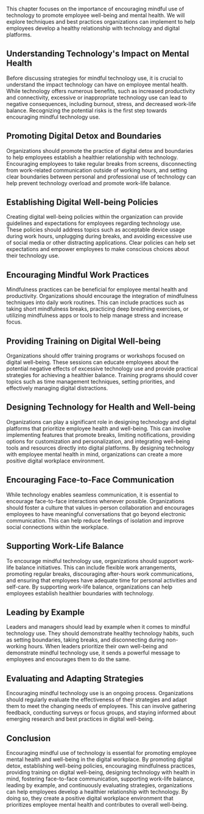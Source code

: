 
This chapter focuses on the importance of encouraging mindful use of technology to promote employee well-being and mental health. We will explore techniques and best practices organizations can implement to help employees develop a healthy relationship with technology and digital platforms.

## Understanding Technology's Impact on Mental Health

Before discussing strategies for mindful technology use, it is crucial to understand the impact technology can have on employee mental health. While technology offers numerous benefits, such as increased productivity and connectivity, excessive or inappropriate technology use can lead to negative consequences, including burnout, stress, and decreased work-life balance. Recognizing the potential risks is the first step towards encouraging mindful technology use.

## Promoting Digital Detox and Boundaries

Organizations should promote the practice of digital detox and boundaries to help employees establish a healthier relationship with technology. Encouraging employees to take regular breaks from screens, disconnecting from work-related communication outside of working hours, and setting clear boundaries between personal and professional use of technology can help prevent technology overload and promote work-life balance.

## Establishing Digital Well-being Policies

Creating digital well-being policies within the organization can provide guidelines and expectations for employees regarding technology use. These policies should address topics such as acceptable device usage during work hours, unplugging during breaks, and avoiding excessive use of social media or other distracting applications. Clear policies can help set expectations and empower employees to make conscious choices about their technology use.

## Encouraging Mindful Work Practices

Mindfulness practices can be beneficial for employee mental health and productivity. Organizations should encourage the integration of mindfulness techniques into daily work routines. This can include practices such as taking short mindfulness breaks, practicing deep breathing exercises, or utilizing mindfulness apps or tools to help manage stress and increase focus.

## Providing Training on Digital Well-being

Organizations should offer training programs or workshops focused on digital well-being. These sessions can educate employees about the potential negative effects of excessive technology use and provide practical strategies for achieving a healthier balance. Training programs should cover topics such as time management techniques, setting priorities, and effectively managing digital distractions.

## Designing Technology for Health and Well-being

Organizations can play a significant role in designing technology and digital platforms that prioritize employee health and well-being. This can involve implementing features that promote breaks, limiting notifications, providing options for customization and personalization, and integrating well-being tools and resources directly into digital platforms. By designing technology with employee mental health in mind, organizations can create a more positive digital workplace environment.

## Encouraging Face-to-Face Communication

While technology enables seamless communication, it is essential to encourage face-to-face interactions whenever possible. Organizations should foster a culture that values in-person collaboration and encourages employees to have meaningful conversations that go beyond electronic communication. This can help reduce feelings of isolation and improve social connections within the workplace.

## Supporting Work-Life Balance

To encourage mindful technology use, organizations should support work-life balance initiatives. This can include flexible work arrangements, promoting regular breaks, discouraging after-hours work communications, and ensuring that employees have adequate time for personal activities and self-care. By supporting work-life balance, organizations can help employees establish healthier boundaries with technology.

## Leading by Example

Leaders and managers should lead by example when it comes to mindful technology use. They should demonstrate healthy technology habits, such as setting boundaries, taking breaks, and disconnecting during non-working hours. When leaders prioritize their own well-being and demonstrate mindful technology use, it sends a powerful message to employees and encourages them to do the same.

## Evaluating and Adapting Strategies

Encouraging mindful technology use is an ongoing process. Organizations should regularly evaluate the effectiveness of their strategies and adapt them to meet the changing needs of employees. This can involve gathering feedback, conducting surveys or focus groups, and staying informed about emerging research and best practices in digital well-being.

## Conclusion

Encouraging mindful use of technology is essential for promoting employee mental health and well-being in the digital workplace. By promoting digital detox, establishing well-being policies, encouraging mindfulness practices, providing training on digital well-being, designing technology with health in mind, fostering face-to-face communication, supporting work-life balance, leading by example, and continuously evaluating strategies, organizations can help employees develop a healthier relationship with technology. By doing so, they create a positive digital workplace environment that prioritizes employee mental health and contributes to overall well-being.
